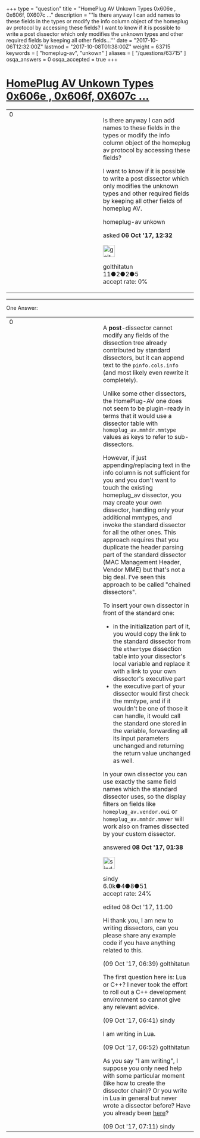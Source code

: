 +++
type = "question"
title = "HomePlug AV Unkown Types 0x606e , 0x606f, 0X607c ..."
description = '''Is there anyway I can add names to these fields in the types or modify the info column object of the homeplug av protocol by accessing these fields?  I want to know if it is possible to write a post dissector which only modifies the unknown types and other required fields by keeping all other fields...'''
date = "2017-10-06T12:32:00Z"
lastmod = "2017-10-08T01:38:00Z"
weight = 63715
keywords = [ "homeplug-av", "unkown" ]
aliases = [ "/questions/63715" ]
osqa_answers = 0
osqa_accepted = true
+++

<div class="headNormal">

# [HomePlug AV Unkown Types 0x606e , 0x606f, 0X607c ...](/questions/63715/homeplug-av-unkown-types-0x606e-0x606f-0x607c)

</div>

<div id="main-body">

<div id="askform">

<table id="question-table" style="width:100%;"><colgroup><col style="width: 50%" /><col style="width: 50%" /></colgroup><tbody><tr class="odd"><td style="width: 30px; vertical-align: top"><div class="vote-buttons"><div id="post-63715-score" class="post-score" title="current number of votes">0</div><div id="favorite-count" class="favorite-count"></div></div></td><td><div id="item-right"><div class="question-body"><p>Is there anyway I can add names to these fields in the types or modify the info column object of the homeplug av protocol by accessing these fields?</p><p>I want to know if it is possible to write a post dissector which only modifies the unknown types and other required fields by keeping all other fields of homeplug AV.</p></div><div id="question-tags" class="tags-container tags">homeplug-av unkown</div><div id="question-controls" class="post-controls"></div><div class="post-update-info-container"><div class="post-update-info post-update-info-user"><p>asked <strong>06 Oct '17, 12:32</strong></p><img src="https://secure.gravatar.com/avatar/bf8a8cb9da533bbc7b744c1ba0003458?s=32&amp;d=identicon&amp;r=g" class="gravatar" width="32" height="32" alt="golthitatun&#39;s gravatar image" /><p>golthitatun<br />
<span class="score" title="11 reputation points">11</span><span title="2 badges"><span class="badge1">●</span><span class="badgecount">2</span></span><span title="2 badges"><span class="silver">●</span><span class="badgecount">2</span></span><span title="5 badges"><span class="bronze">●</span><span class="badgecount">5</span></span><br />
<span class="accept_rate" title="Rate of the user&#39;s accepted answers">accept rate:</span> <span title="golthitatun has no accepted answers">0%</span></p></div></div><div id="comments-container-63715" class="comments-container"></div><div id="comment-tools-63715" class="comment-tools"></div><div class="clear"></div><div id="comment-63715-form-container" class="comment-form-container"></div><div class="clear"></div></div></td></tr></tbody></table>

------------------------------------------------------------------------

<div class="tabBar">

<span id="sort-top"></span>

<div class="headQuestions">

One Answer:

</div>

</div>

<span id="63734"></span>

<div id="answer-container-63734" class="answer accepted-answer">

<table style="width:100%;"><colgroup><col style="width: 50%" /><col style="width: 50%" /></colgroup><tbody><tr class="odd"><td style="width: 30px; vertical-align: top"><div class="vote-buttons"><div id="post-63734-score" class="post-score" title="current number of votes">0</div></div></td><td><div class="item-right"><div class="answer-body"><p>A <strong>post</strong>-dissector cannot modify any fields of the dissection tree already contributed by standard dissectors, but it can append text to the <code>pinfo.cols.info</code> (and most likely even rewrite it completely).</p><p>Unlike some other dissectors, the HomePlug-AV one does not seem to be plugin-ready in terms that it would use a dissector table with <code>homeplug_av.mmhdr.mmtype</code> values as keys to refer to sub-dissectors.</p><p>However, if just appending/replacing text in the info column is not sufficient for you and you don't want to touch the existing homeplug_av dissector, you may create your own dissector, handling only your additional mmtypes, and invoke the standard dissector for all the other ones. This approach requires that you duplicate the header parsing part of the standard dissector (MAC Management Header, Vendor MME) but that's not a big deal. I've seen this approach to be called "chained dissectors".</p><p>To insert your own dissector in front of the standard one:</p><ul><li>in the initialization part of it, you would copy the link to the standard dissector from the <code>ethertype</code> dissection table into your dissector's local variable and replace it with a link to your own dissector's executive part</li><li>the executive part of your dissector would first check the mmtype, and if it wouldn't be one of those it can handle, it would call the standard one stored in the variable, forwarding all its input parameters unchanged and returning the return value unchanged as well.</li></ul><p>In your own dissector you can use exactly the same field names which the standard dissector uses, so the display filters on fields like <code>homeplug_av.vendor.oui</code> or <code>homeplug_av.mmhdr.mmver</code> will work also on frames dissected by your custom dissector.</p></div><div class="answer-controls post-controls"></div><div class="post-update-info-container"><div class="post-update-info post-update-info-user"><p>answered <strong>08 Oct '17, 01:38</strong></p><img src="https://secure.gravatar.com/avatar/00fc6e2633725bd871ff636f0175eabc?s=32&amp;d=identicon&amp;r=g" class="gravatar" width="32" height="32" alt="sindy&#39;s gravatar image" /><p>sindy<br />
<span class="score" title="6049 reputation points"><span>6.0k</span></span><span title="4 badges"><span class="badge1">●</span><span class="badgecount">4</span></span><span title="8 badges"><span class="silver">●</span><span class="badgecount">8</span></span><span title="51 badges"><span class="bronze">●</span><span class="badgecount">51</span></span><br />
<span class="accept_rate" title="Rate of the user&#39;s accepted answers">accept rate:</span> <span title="sindy has 110 accepted answers">24%</span></p></div><div class="post-update-info post-update-info-edited"><p>edited 08 Oct '17, 11:00</p></div></div><div id="comments-container-63734" class="comments-container"><span id="63761"></span><div id="comment-63761" class="comment"><div id="post-63761-score" class="comment-score"></div><div class="comment-text"><p>Hi thank you, I am new to writing dissectors, can you please share any example code if you have anything related to this.</p></div><div id="comment-63761-info" class="comment-info"><span class="comment-age">(09 Oct '17, 06:39)</span> golthitatun</div></div><span id="63762"></span><div id="comment-63762" class="comment"><div id="post-63762-score" class="comment-score"></div><div class="comment-text"><p>The first question here is: Lua or C++? I never took the effort to roll out a C++ development environment so cannot give any relevant advice.</p></div><div id="comment-63762-info" class="comment-info"><span class="comment-age">(09 Oct '17, 06:41)</span> sindy</div></div><span id="63763"></span><div id="comment-63763" class="comment"><div id="post-63763-score" class="comment-score"></div><div class="comment-text"><p>I am writing in Lua.</p></div><div id="comment-63763-info" class="comment-info"><span class="comment-age">(09 Oct '17, 06:52)</span> golthitatun</div></div><span id="63764"></span><div id="comment-63764" class="comment"><div id="post-63764-score" class="comment-score"></div><div class="comment-text"><p>As you say "I am writing", I suppose you only need help with some particular moment (like how to create the dissector chain)? Or you write in Lua in general but never wrote a dissector before? Have you already been <a href="https://www.wireshark.org/docs/wsdg_html_chunked/wslua_dissector_example.html">here</a>?</p></div><div id="comment-63764-info" class="comment-info"><span class="comment-age">(09 Oct '17, 07:11)</span> sindy</div></div></div><div id="comment-tools-63734" class="comment-tools"></div><div class="clear"></div><div id="comment-63734-form-container" class="comment-form-container"></div><div class="clear"></div></div></td></tr></tbody></table>

</div>

<div class="paginator-container-left">

</div>

</div>

</div>

